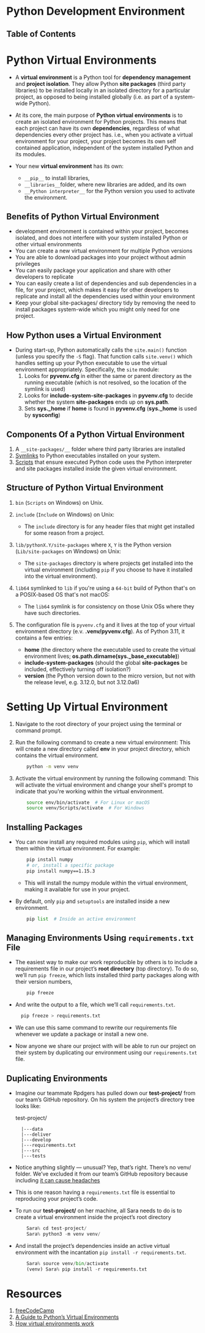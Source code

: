 # Python Development Environment

## Table of Contents

# Python Virtual Environments

- A **virtual environment** is a Python tool for **dependency management** and **project isolation**. They allow Python **site packages** (third party libraries) to be installed locally in an isolated directory for a particular project, as opposed to being installed globally (i.e. as part of a system-wide Python).

- At its core, the main purpose of **Python virtual environments** is to create an isolated environment for Python projects. This means that each project can have its own **dependencies**, regardless of what dependencies every other project has. i.e., when you activate a virtual environment for your project, your project becomes its own self contained application, independent of the system installed Python and its modules.

- Your new **virtual environment** has its own:
  - `__pip__` to install libraries,
  - `__libraries__`folder, where new libraries are added, and its own
  - `__Python interpreter__` for the Python version you used to activate the environment.

## Benefits of Python Virtual Environment

- development environment is contained within your project, becomes isolated, and does not interfere with your system installed Python or other virtual environments
- You can create a new virtual environment for multiple Python versions
- You are able to download packages into your project without admin privileges
- You can easily package your application and share with other developers to replicate
- You can easily create a list of dependencies and sub dependencies in a file, for your project, which makes it easy for other developers to replicate and install all the dependencies used within your environment
- Keep your global site-packages/ directory tidy by removing the need to install packages system-wide which you might only need for one project.

## How Python uses a Virtual Environment

- During start-up, Python automatically calls the `site.main()` function (unless you specify the `-S` flag). That function calls `site.venv()` which handles setting up your Python executable to use the virtual environment appropriately. Specifically, the `site` module:
  1. Looks for **pyvenv.cfg** in either the same or parent directory as the running executable (which is not resolved, so the location of the symlink is used)
  2. Looks for **include-system-site-packages** in **pyvenv.cfg** to decide whether the system **site-packages** ends up on **sys.path**.
  3. Sets **sys.\_home** if **home** is found in **pyvenv.cfg** (**sys.\_home** is used by **sysconfig**)

## Components Of a Python Virtual Environment

1. A `__site-packages/__` folder where third party libraries are installed
2. [Symlinks](https://en.wikipedia.org/wiki/Symbolic_link) to Python executables installed on your system.
3. [Scripts](https://en.wikipedia.org/wiki/Shell_script) that ensure executed Python code uses the Python interpreter and site packages installed inside the given virtual environment.

## Structure of Python Virtual Environment

1. `bin` (`Scripts` on Windows) on Unix.

2. `include` (`Include` on Windows) on Unix:

   - The `include` directory is for any header files that might get installed for some reason from a project.

3. `lib/pythonX.Y/site-packages` where `X`, `Y` is the Python version (`Lib/site-packages` on Windows) on Unix:

   - The `site-packages` directory is where projects get installed into the virtual environment (including `pip` if you choose to have it installed into the virtual environment).

4. `lib64` symlinked to `lib` if you're using a `64-bit` build of Python that's on a POSIX-based OS that's not macOS:

   - The `lib64` symlink is for consistency on those Unix OSs where they have such directories.

5. The configuration file is `pyvenv.cfg` and it lives at the top of your virtual environment directory (e.v. **.venv/pyvenv.cfg**). As of Python 3.11, it contains a few entries:
   - **home** (the directory where the executable used to create the virtual environment lives; **os.path.dirname(sys.\_base_executable)**)
   - **include-system-packages** (should the global **site-packages** be included, effectively turning off isolation?)
   - **version** (the Python version down to the micro version, but not with the release level, e.g. 3.12.0, but not 3.12.0a6)

# Setting Up Virtual Environment

1. Navigate to the root directory of your project using the terminal or command prompt.

2. Run the following command to create a new virtual environment: This will create a new directory called **env** in your project directory, which contains the virtual environment.

   ```sh
       python -m venv venv
   ```

3. Activate the virtual environment by running the following command: This will activate the virtual environment and change your shell's prompt to indicate that you're working within the virtual environment.

   ```sh
       source env/bin/activate  # For Linux or macOS
       source venv/Scripts/activate  # For Windows
   ```

## Installing Packages

- You can now install any required modules using `pip`, which will install them within the virtual environment. For example:

  ```sh
      pip install numpy
      # or, install a specific package
      pip install numpy==1.15.3
  ```

  - This will install the numpy module within the virtual environment, making it available for use in your project.

- By default, only `pip` and `setuptools` are installed inside a new environment.

  ```py
      pip list  # Inside an active environment
  ```

## Managing Environments Using `requirements.txt` File

- The easiest way to make our work reproducible by others is to include a requirements file in our project’s **root directory** (top directory). To do so, we’ll run `pip freeze`, which lists installed third party packages along with their version numbers,

  ```py
      pip freeze
  ```

- And write the output to a file, which we’ll call `requirements.txt`.

  ```py
    pip freeze > requirements.txt
  ```

- We can use this same command to rewrite our requirements file whenever we update a package or install a new one.

- Now anyone we share our project with will be able to run our project on their system by duplicating our environment using our `requirements.txt` file.

## Duplicating Environments

- Imagine our teammate Rpdgers has pulled down our **test-project/** from our team’s GitHub repository. On his system the project’s directory tree looks like:

  test-project/

        |---data
        |---deliver
        |---develop
        |---requirements.txt
        |---src
        |---tests

- Notice anything slightly — unusual? Yep, that’s right. There’s no venv/ folder. We’ve excluded it from our team’s GitHub repository because including [it can cause headaches](https://stackoverflow.com/questions/6590688/is-it-bad-to-have-my-virtualenv-directory-inside-my-git-repository)

- This is one reason having a `requirements.txt` file is essential to reproducing your project’s code.

- To run our **test-project/** on her machine, all Sara needs to do is to create a virtual environment inside the project’s root directory

  ```py
      Sara% cd test-project/
      Sara% python3 -m venv venv/
  ```

- And install the project’s dependencies inside an active virtual environment with the incantation `pip install -r requirements.txt`.

  ```py
      Sara% source venv/bin/activate
      (venv) Sara% pip install -r requirements.txt
  ```

# Resources

1. [freeCodeCamp](https://www.freecodecamp.org/news/how-to-setup-virtual-environments-in-python/)
2. [A Guide to Python’s Virtual Environments](https://towardsdatascience.com/virtual-environments-104c62d48c54)
3. [How virtual environments work](https://snarky.ca/how-virtual-environments-work/)
